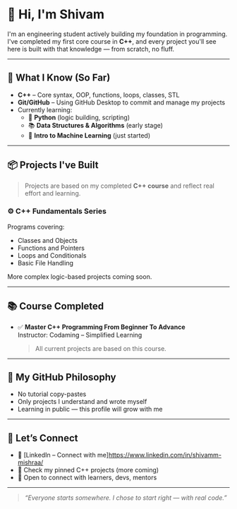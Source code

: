 # 👋 Hi, I'm Shivam

I'm an engineering student actively building my foundation in programming.  
I've completed my first core course in **C++**, and every project you'll see here is built with that knowledge — from scratch, no fluff.

---

## 🔧 What I Know (So Far)

- **C++** – Core syntax, OOP, functions, loops, classes, STL  
- **Git/GitHub** – Using GitHub Desktop to commit and manage my projects  
- Currently learning:  
  - 🐍 **Python** (logic building, scripting)  
  - 📚 **Data Structures & Algorithms** (early stage)  
  - 🤖 **Intro to Machine Learning** (just started)

---

## 📦 Projects I've Built

> Projects are based on my completed **C++ course** and reflect real effort and learning.

### ⚙️ C++ Fundamentals Series  
Programs covering:
- Classes and Objects  
- Functions and Pointers  
- Loops and Conditionals  
- Basic File Handling

More complex logic-based projects coming soon.

---

## 📚 Course Completed

- ✅ **Master C++ Programming From Beginner To Advance**  
  Instructor: Codaming – Simplified Learning  
  > All current projects are based on this course.

---

## 🧱 My GitHub Philosophy

- No tutorial copy-pastes  
- Only projects I understand and wrote myself  
- Learning in public — this profile will grow with me

---

## 🔗 Let’s Connect

- 💼 [LinkedIn – Connect with me]https://www.linkedin.com/in/shivamm-mishraa/  
- 📂 Check my pinned C++ projects (more coming)  
- 🤝 Open to connect with learners, devs, mentors

---

> _“Everyone starts somewhere. I chose to start right — with real code.”_  

